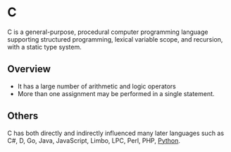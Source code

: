 # C

C is a general-purpose, procedural computer programming language supporting structured programming, lexical variable scope, and recursion, with a static type system.

## Overview

* It has a large number of arithmetic and logic operators
* More than one assignment may be performed in a single statement.

## Others

C has both directly and indirectly influenced many later languages such as C#, D, Go, Java, JavaScript, Limbo, LPC, Perl, PHP, [Python](/wiki/Python).